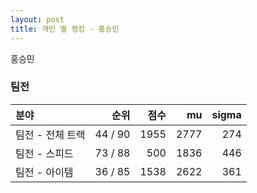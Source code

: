 ```yaml
---
layout: post
title: 개인 별 랭킹 - 홍승민
---
```


홍승민


### 팀전

| 분야 | 순위 | 점수 | mu | sigma |
|:---|---:|---:|---:|---:|
| 팀전 - 전체 트랙 | 44 / 90 | 1955 | 2777 | 274 |
| 팀전 - 스피드 | 73 / 88 | 500 | 1836 | 446 |
| 팀전 - 아이템 | 36 / 85 | 1538 | 2622 | 361 |
